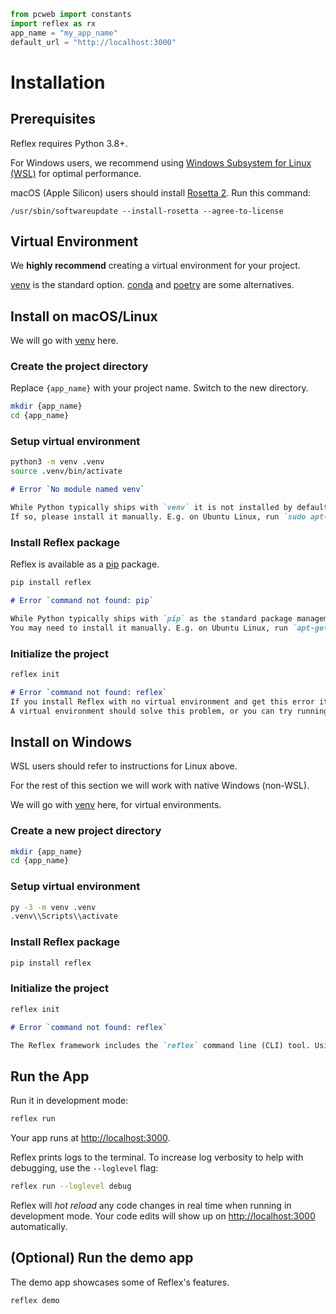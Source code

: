 ```python exec
from pcweb import constants
import reflex as rx
app_name = "my_app_name"
default_url = "http://localhost:3000"
```

# Installation

## Prerequisites
Reflex requires Python 3.8+.

For Windows users, we recommend using [Windows Subsystem for Linux (WSL)](https://learn.microsoft.com/en-us/windows/wsl/about) for optimal performance.

macOS (Apple Silicon) users should install [Rosetta 2](https://support.apple.com/en-us/HT211861). Run this command:
    
`/usr/sbin/softwareupdate --install-rosetta --agree-to-license`

## Virtual Environment

We **highly recommend** creating a virtual environment for your project.

[venv]({constants.VENV_URL}) is the standard option. [conda]({constants.CONDA_URL}) and [poetry]({constants.POETRY_URL}) are some alternatives.

## Install on macOS/Linux
We will go with [venv]({constants.VENV_URL}) here. 

### Create the project directory 
Replace `{app_name}` with your project name. Switch to the new directory.
```bash
mkdir {app_name}
cd {app_name}
```
### Setup virtual environment
```bash
python3 -m venv .venv
source .venv/bin/activate
```

```md alert warning
# Error `No module named venv`

While Python typically ships with `venv` it is not installed by default on some systems.
If so, please install it manually. E.g. on Ubuntu Linux, run `sudo apt-get install python3-venv`.
```

### Install Reflex package
Reflex is available as a [pip](constants.PIP_URL) package.
```bash
pip install reflex
```

```md alert warning
# Error `command not found: pip`

While Python typically ships with `pip` as the standard package management tool, it is not installed by default on some systems.
You may need to install it manually. E.g. on Ubuntu Linux, run `apt-get install python3-pip`
```

### Initialize the project
```bash
reflex init
```

```md alert warning
# Error `command not found: reflex`
If you install Reflex with no virtual environment and get this error it means your `PATH` cannot find the reflex package. 
A virtual environment should solve this problem, or you can try running `python3 -m` before the reflex command.
```

## Install on Windows

WSL users should refer to instructions for Linux above.

For the rest of this section we will work with native Windows (non-WSL).

We will go with [venv]({constants.VENV_URL}) here, for virtual environments.

### Create a new project directory
```bash
mkdir {app_name}
cd {app_name}
```
### Setup virtual environment
```bash
py -3 -m venv .venv
.venv\\Scripts\\activate
```
### Install Reflex package
```bash
pip install reflex
```
### Initialize the project
```bash
reflex init
```

```md alert warning
# Error `command not found: reflex`

The Reflex framework includes the `reflex` command line (CLI) tool. Using a virtual environment is highly recommended for a seamless experience (see below).",
```

## Run the App
Run it in development mode:
```bash
reflex run
```
Your app runs at [http://localhost:3000](http://localhost:3000).

Reflex prints logs to the terminal. To increase log verbosity to help with debugging, use the `--loglevel` flag:
```bash
reflex run --loglevel debug
```
Reflex will *hot reload* any code changes in real time when running in development mode. Your code edits will show up on [http://localhost:3000](http://localhost:3000) automatically.

## (Optional) Run the demo app
The demo app showcases some of Reflex's features.
```bash
reflex demo
```
